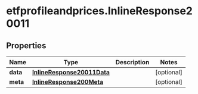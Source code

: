 # etfprofileandprices.InlineResponse20011

## Properties

Name | Type | Description | Notes
------------ | ------------- | ------------- | -------------
**data** | [**InlineResponse20011Data**](InlineResponse20011Data.md) |  | [optional] 
**meta** | [**InlineResponse200Meta**](InlineResponse200Meta.md) |  | [optional] 


